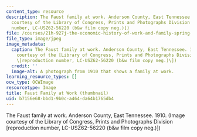 ```yaml
---
content_type: resource
description: The Faust family at work. Anderson County, East Tennessee. 1910. (Image
  courtesy of the Library of Congress, Prints and Photographs Division [reproduction
  number, LC-USZ62-56220 (b&w film copy neg.)])
file: /courses/21h-927j-the-economic-history-of-work-and-family-spring-2005/b7156e68bbd19b0ca464da64b1765db4_21h-927js05-th.jpg
file_type: image/jpeg
image_metadata:
  caption: The Faust family at work. Anderson County, East Tennessee. 1910. (Image
    courtesy of the [Library of Congress, Prints and Photographs Division](http://www.loc.gov/rr/print/)
    \[reproduction number, LC-USZ62-56220 (b&w film copy neg.)\])
  credit: ''
  image-alt: A photograph from 1910 that shows a family at work.
learning_resource_types: []
ocw_type: OCWImage
resourcetype: Image
title: Faust Family at Work (thumbnail)
uid: b7156e68-bbd1-9b0c-a464-da64b1765db4
---
```

The Faust family at work. Anderson County, East Tennessee. 1910. (Image courtesy of the Library of Congress, Prints and Photographs Division [reproduction number, LC-USZ62-56220 (b&w film copy neg.)])

